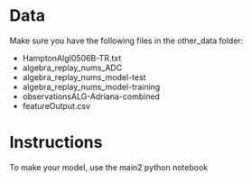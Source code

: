 # Data

Make sure you have the following files in the other_data folder:

* HamptonAlgI0506B-TR.txt
* algebra_replay_nums_ADC
* algebra_replay_nums_model-test
* algebra_replay_nums_model-training
* observationsALG-Adriana-combined
* featureOutput.csv

# Instructions

To make your model, use the main2 python notebook
